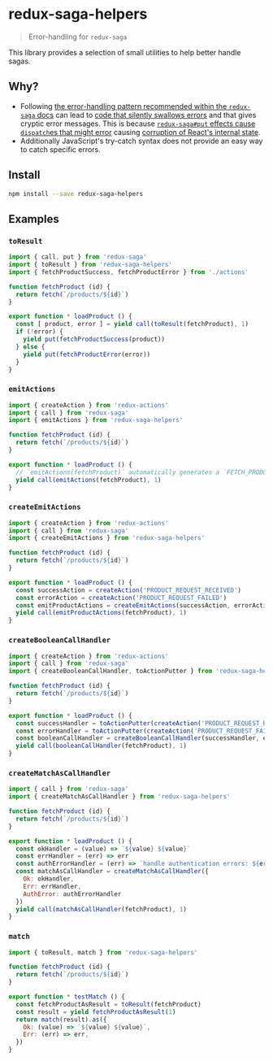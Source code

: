 # redux-saga-helpers
> Error-handling for `redux-saga`

This library provides a selection of small utilities to help better handle sagas.

## Why?

- Following [the error-handling pattern recommended within the `redux-saga` docs]((https://yelouafi.github.io/redux-saga/docs/basics/ErrorHandling.html)) can lead to [code that silently swallows errors](https://github.com/yelouafi/redux-saga/issues/521) and that gives cryptic error messages. This is because [`redux-saga#put` effects cause `dispatch`es that might error](https://twitter.com/dan_abramov/status/770914221638942720) causing [corruption of React's internal state](https://twitter.com/dan_abramov/status/770918163965997056).
- Additionally JavaScript's try-catch syntax does not provide an easy way to catch specific errors.

## Install

```sh
npm install --save redux-saga-helpers
```

## Examples

### `toResult`

```js
import { call, put } from 'redux-saga'
import { toResult } from 'redux-saga-helpers'
import { fetchProductSuccess, fetchProductError } from './actions'

function fetchProduct (id) {
  return fetch(`/products/${id}`)
}

export function * loadProduct () {
  const [ product, error ] = yield call(toResult(fetchProduct), 1)
  if (!error) {
    yield put(fetchProductSuccess(product))
  } else {
    yield put(fetchProductError(error))
  }
}
```

### `emitActions`

```js
import { createAction } from 'redux-actions'
import { call } from 'redux-saga'
import { emitActions } from 'redux-saga-helpers'

function fetchProduct (id) {
  return fetch(`/products/${id}`)
}

export function * loadProduct () {
  // `emitActions(fetchProduct)` automatically generates a `FETCH_PRODUCT_SUCCESS` and `FETCH_PRODUCT_ERROR` action.
  yield call(emitActions(fetchProduct), 1)
}
```

### `createEmitActions`

```js
import { createAction } from 'redux-actions'
import { call } from 'redux-saga'
import { createEmitActions } from 'redux-saga-helpers'

function fetchProduct (id) {
  return fetch(`/products/${id}`)
}

export function * loadProduct () {
  const successAction = createAction('PRODUCT_REQUEST_RECEIVED')
  const errorAction = createAction('PRODUCT_REQUEST_FAILED')
  const emitProductActions = createEmitActions(successAction, errorAction)
  yield call(emitProductActions(fetchProduct), 1)
}
```

### `createBooleanCallHandler`

```js
import { createAction } from 'redux-actions'
import { call } from 'redux-saga'
import { createBooleanCallHandler, toActionPutter } from 'redux-saga-helpers'

function fetchProduct (id) {
  return fetch(`/products/${id}`)
}

export function * loadProduct () {
  const successHandler = toActionPutter(createAction('PRODUCT_REQUEST_RECEIVED'))
  const errorHandler = toActionPutter(createAction('PRODUCT_REQUEST_FAILED'))
  const booleanCallHandler = createBooleanCallHandler(successHandler, errorHandler)
  yield call(booleanCallHandler(fetchProduct), 1)
}
```

### `createMatchAsCallHandler`

```js
import { call } from 'redux-saga'
import { createMatchAsCallHandler } from 'redux-saga-helpers'

function fetchProduct (id) {
  return fetch(`/products/${id}`)
}

export function * loadProduct () {
  const okHandler = (value) => `${value} ${value}`
  const errHandler = (err) => err
  const authErrorHandler = (err) => `handle authentication errors: ${err}`
  const matchAsCallHandler = createMatchAsCallHandler({
    Ok: okHandler,
    Err: errHandler,
    AuthError: authErrorHandler
  })
  yield call(matchAsCallHandler(fetchProduct), 1)
}
```

### `match`

```js
import { toResult, match } from 'redux-saga-helpers'

function fetchProduct (id) {
  return fetch(`/products/${id}`)
}

export function * testMatch () {
  const fetchProductAsResult = toResult(fetchProduct)
  const result = yield fetchProductAsResult(1)
  return match(result).as({
    Ok: (value) => `${value} ${value}`,
    Err: (err) => err,
  })
}
```
